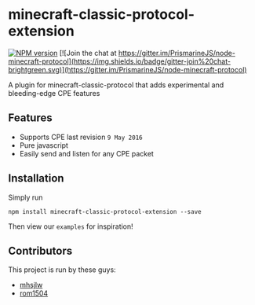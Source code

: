 minecraft-classic-protocol-extension
====================================

[![NPM version](https://img.shields.io/npm/v/minecraft-classic-protocol-extension.svg)](http://npmjs.com/package/minecraft-classic-protocol-extension)
[![Join the chat at https://gitter.im/PrismarineJS/node-minecraft-protocol](https://img.shields.io/badge/gitter-join%20chat-brightgreen.svg)](https://gitter.im/PrismarineJS/node-minecraft-protocol)

A plugin for minecraft-classic-protocol that adds experimental and bleeding-edge CPE features

## Features
  * Supports CPE last revision `9 May 2016`
  * Pure javascript
  * Easily send and listen for any CPE packet

## Installation
Simply run

    npm install minecraft-classic-protocol-extension --save

Then view our `examples` for inspiration!

## Contributors
This project is run by these guys:
  - [mhsjlw](https://github.com/mhsjlw)
  - [rom1504](https://github.com/rom1504)
